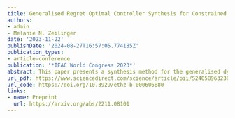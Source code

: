 ```yaml
---
title: Generalised Regret Optimal Controller Synthesis for Constrained Systems
authors:
- admin
- Melanie N. Zeilinger
date: '2023-11-22'
publishDate: '2024-08-27T16:57:05.774185Z'
publication_types:
- article-conference
publication: '*IFAC World Congress 2023*'
abstract: This paper presents a synthesis method for the generalised dynamic regret problem, comparing the performance of a strictly causal controller to the optimal non-causal controller under a weighted disturbance. This framework encompasses both the dynamic regret problem, considering the difference of the incurred costs, as well as the competitive ratio, which considers their ratio, and which have both been proposed as inherently adaptive alternatives to classical control methods. Furthermore, we extend the synthesis to the case of pointwise-in-time bounds on the disturbance and show that the optimal solution is no worse than the bounded energy optimal solution and is lower bounded by a constant factor, which is only dependent on the disturbance weight. The proposed optimisation-based synthesis allows considering systems subject to state and input constraints. Finally, we provide a numerical example which compares the synthesised controller performance to H2- and H∞-controllers.
url_pdf: https://www.sciencedirect.com/science/article/pii/S2405896323017470
url_code: https://doi.org/10.3929/ethz-b-000606880
links:
- name: Preprint
  url: https://arxiv.org/abs/2211.08101
---
```


